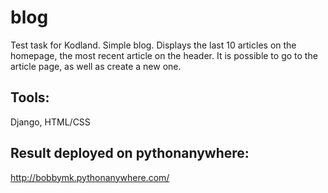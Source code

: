 # blog
Test task for Kodland. Simple blog. Displays the last 10 articles on the homepage, the most recent article on the header. It is possible to go to the article page, as well as create a new one.

## Tools:
Django, HTML/CSS

## Result deployed on pythonanywhere:
http://bobbymk.pythonanywhere.com/
